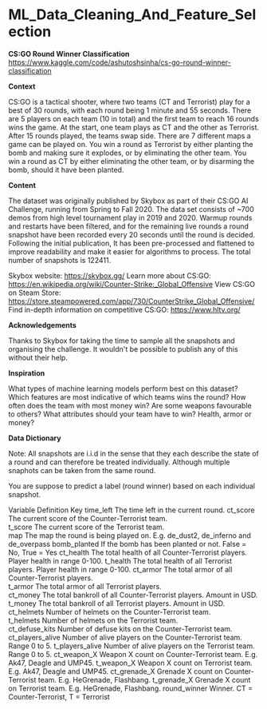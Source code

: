 # ML_Data_Cleaning_And_Feature_Selection
**CS:GO Round Winner Classification**
https://www.kaggle.com/code/ashutoshsinha/cs-go-round-winner-classification

**Context**

CS:GO is a tactical shooter, where two teams (CT and Terrorist) play for a best of 30 rounds, with each round being 1 minute and 55 seconds. There are 5 players on each team (10 in total) and the first team to reach 16 rounds wins the game. At the start, one team plays as CT and the other as Terrorist. After 15 rounds played, the teams swap side. There are 7 different maps a game can be played on. You win a round as Terrorist by either planting the bomb and making sure it explodes, or by eliminating the other team. You win a round as CT by either eliminating the other team, or by disarming the bomb, should it have been planted.

**Content**

The dataset was originally published by Skybox as part of their CS:GO AI Challenge, running from Spring to Fall 2020. The data set consists of ~700 demos from high level tournament play in 2019 and 2020. Warmup rounds and restarts have been filtered, and for the remaining live rounds a round snapshot have been recorded every 20 seconds until the round is decided. Following the initial publication, It has been pre-processed and flattened to improve readability and make it easier for algorithms to process. The total number of snapshots is 122411.

Skybox website: https://skybox.gg/
Learn more about CS:GO: https://en.wikipedia.org/wiki/Counter-Strike:_Global_Offensive
View CS:GO on Steam Store: https://store.steampowered.com/app/730/CounterStrike_Global_Offensive/
Find in-depth information on competitive CS:GO: https://www.hltv.org/

**Acknowledgements**

Thanks to Skybox for taking the time to sample all the snapshots and organising the challenge. It wouldn't be possible to publish any of this without their help.

**Inspiration**

What types of machine learning models perform best on this dataset?
Which features are most indicative of which teams wins the round?
How often does the team with most money win?
Are some weapons favourable to others?
What attributes should your team have to win? Health, armor or money?

**Data Dictionary**

Note: All snapshots are i.i.d in the sense that they each describe the state of a round
and can therefore be treated individually. Although multiple snaphots can be taken from the same round.

You are suppose to predict a label (round winner) based on each individual snapshot.

Variable	Definition	Key
time_left	The time left in the current round.	
ct_score	The current score of the Counter-Terrorist team.	
t_score	The current score of the Terrorist team.	
map	The map the round is being played on.	E.g. de_dust2, de_inferno and de_overpass
bomb_planted	If the bomb has been planted or not.	False = No, True = Yes
ct_health	The total health of all Counter-Terrorist players.	Player health in range 0-100.
t_health	The total health of all Terrorist players.	Player health in range 0-100.
ct_armor	The total armor of all Counter-Terrorist players.	
t_armor	The total armor of all Terrorist players.	
ct_money	The total bankroll of all Counter-Terrorist players.	Amount in USD.
t_money	The total bankroll of all Terrorist players.	Amount in USD.
ct_helmets	Number of helmets on the Counter-Terrorist team.	
t_helmets	Number of helmets on the Terrorist team.	
ct_defuse_kits	Number of defuse kits on the Counter-Terrorist team.	
ct_players_alive	Number of alive players on the Counter-Terrorist team.	Range 0 to 5.
t_players_alive	Number of alive players on the Terrorist team.	Range 0 to 5.
ct_weapon_X	Weapon X count on Counter-Terrorist team.	E.g. Ak47, Deagle and UMP45.
t_weapon_X	Weapon X count on Terrorist team.	E.g. Ak47, Deagle and UMP45.
ct_grenade_X	Grenade X count on Counter-Terrorist team.	E.g. HeGrenade, Flashbang.
t_grenade_X	Grenade X count on Terrorist team.	E.g. HeGrenade, Flashbang.
round_winner	Winner.	CT = Counter-Terrorist, T = Terrorist



